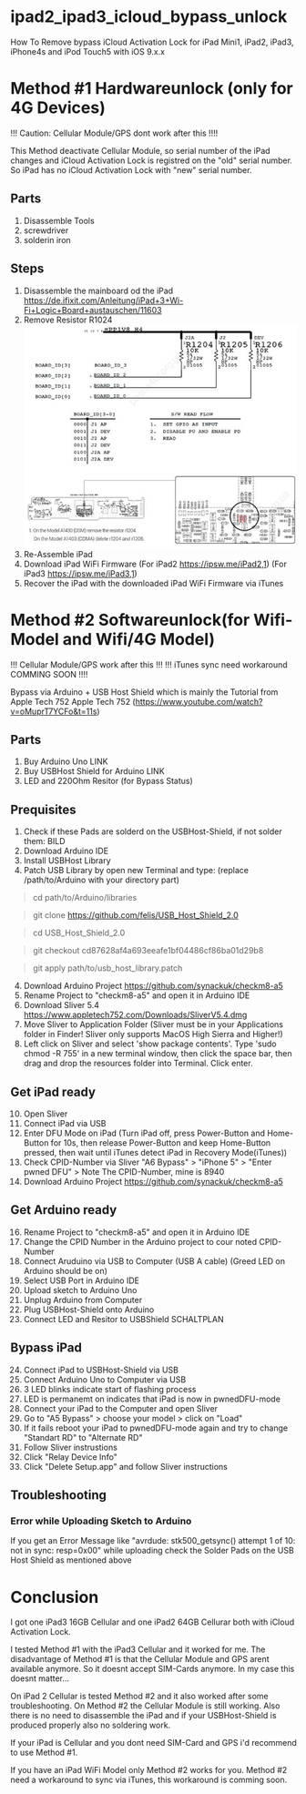 # ipad2_ipad3_icloud_bypass_unlock
How To Remove bypass iCloud Activation Lock for iPad Mini1, iPad2, iPad3, iPhone4s and iPod Touch5 with iOS 9.x.x

# Method #1 Hardwareunlock (only for 4G Devices)
!!! Caution: Cellular Module/GPS dont work after this !!!!

This Method deactivate Cellular Module, so serial number of the iPad changes and iCloud Activation Lock is registred on the "old" serial number. So iPad has no iCloud Activation Lock with "new" serial number.
 ## Parts
 1) Disassemble Tools
 2) screwdriver
 3) solderin iron

## Steps
1) Disassemble the mainboard od the iPad https://de.ifixit.com/Anleitung/iPad+3+Wi-Fi+Logic+Board+austauschen/11603
2) Remove Resistor R1024
![Schematic iPad Mainboard](Pictures/sc-hardwareunlock.jpeg)
3) Re-Assemble iPad
4) Download iPad WiFi Firmware (For iPad2 https://ipsw.me/iPad2,1) (For iPad3 https://ipsw.me/iPad3,1)
5) Recover the iPad with the downloaded iPad WiFi Firmware via iTunes


# Method #2 Softwareunlock(for Wifi-Model and Wifi/4G Model)
!!! Cellular Module/GPS work after this !!!
!!! iTunes sync need workaround COMMING SOON !!!!

Bypass via Arduino + USB Host Shield which is mainly the Tutorial from Apple Tech 752
Apple Tech 752 (https://www.youtube.com/watch?v=oMuprT7YCFo&t=11s)

## Parts 
1) Buy Arduino Uno LINK
2) Buy USBHost Shield for Arduino LINK
3) LED and 220Ohm Resitor (for Bypass Status)

## Prequisites
1) Check if these Pads are solderd on the USBHost-Shield, if not solder them: BILD
1) Download Arduino IDE
2) Install USBHost Library
3) Patch USB Library by open new Terminal and type: (replace /path/to/Arduino with your directory part)
> cd path/to/Arduino/libraries

> git clone https://github.com/felis/USB_Host_Shield_2.0

> cd USB_Host_Shield_2.0

> git checkout cd87628af4a693eeafe1bf04486cf86ba01d29b8

> git apply path/to/usb_host_library.patch

4) Download Arduino Project https://github.com/synackuk/checkm8-a5
5) Rename Project to "checkm8-a5" and open it in Arduino IDE
6) Download Sliver 5.4 https://www.appletech752.com/Downloads/SliverV5.4.dmg
7) Move Sliver to Application Folder (Sliver must be in your Applications folder in Finder! Sliver only supports MacOS High Sierra and Higher!)
8) Left click on Sliver and select 'show package contents'. Type 'sudo chmod -R 755' in a new terminal window, then click the space bar, then drag and drop the resources folder into Terminal. Click enter.

## Get iPad ready
10) Open Sliver
11) Connect iPad via USB
12) Enter DFU Mode on iPad (Turn iPad off, press Power-Button and Home-Button for 10s, then release Power-Button and keep Home-Button pressed, then wait until iTunes detect iPad in Recovery Mode(iTunes))
13) Check CPID-Number via Sliver "A6 Bypass" > "iPhone 5" > "Enter pwned DFU" > Note The CPID-Number, mine is 8940
14) Download Arduino Project https://github.com/synackuk/checkm8-a5

## Get Arduino ready 
16) Rename Project to "checkm8-a5" and open it in Arduino IDE
17) Change the CPID Number in the Arduino project to cour noted CPID-Number
18) Connect Aruduino via USB to Computer (USB A cable) (Greed LED on Arduino should be on)
19) Select USB Port in Arduino IDE
20) Upload sketch to Arduino Uno
21) Unplug Arduino from Computer
22) Plug USBHost-Shield onto Arduino
23) Connect LED and Resitor to USBShield SCHALTPLAN

## Bypass iPad
24) Connect iPad to USBHost-Shield via USB
25) Connect Arduino Uno to Computer via USB
26) 3 LED blinks indicate start of flashing process
27) LED is permanemt on indicates that iPad is now in pwnedDFU-mode
28) Connect your iPad to the Computer and open Sliver
29) Go to "A5 Bypass" > choose your model > click on "Load"
30) If it fails reboot your iPad to pwnedDFU-mode again and try to change "Standart RD" to "Alternate RD" 
31) Follow Sliver instrustions
32) Click "Relay Device Info"
33) Click "Delete Setup.app" and follow Sliver instructions

## Troubleshooting 
### Error while Uploading Sketch to Arduino
If you get an Error Message like "avrdude: stk500_getsync() attempt 1 of 10: not in sync: resp=0x00" while uploading check the Solder Pads on the USB Host Shield as mentioned above

# Conclusion
I got one iPad3 16GB Cellular and one iPad2 64GB Cellurar both with iCloud Activation Lock.

I tested Method #1 with the iPad3 Cellular and it worked for me. The disadvantage of Method #1 is that the Cellular Module and GPS arent available anymore. So it doesnt accept SIM-Cards anymore. In my case this doesnt matter...

On iPad 2 Cellular is tested Method #2 and it also worked after some troubleshooting. On Method #2 the Cellular Module is still working. Also there is no need to disassemble the iPad and if your USBHost-Shield is produced properly also no soldering work.

If your iPad is Cellular and you dont need SIM-Card and GPS i'd recommend to use Method #1.

If you have an iPad WiFi Model only Method #2 works for you. Method #2 need a workaround to sync via iTunes, this workaround is comming soon.






